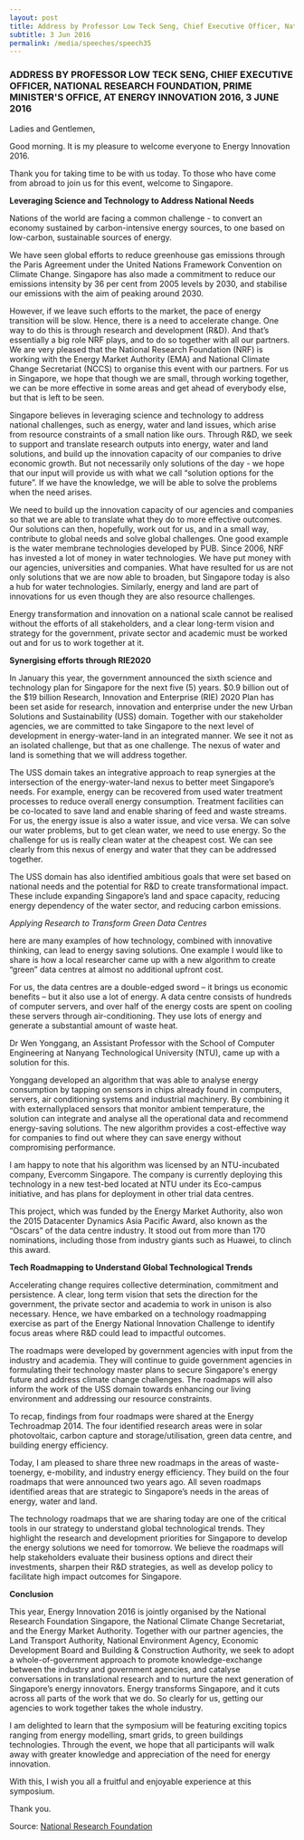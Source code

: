 ```yaml
---
layout: post
title: Address by Professor Low Teck Seng, Chief Executive Officer, National Research Foundation, Prime Minister's Office, at Energy Innovation 2016, 3 June 2016
subtitle: 3 Jun 2016
permalink: /media/speeches/speech35
---
```


### ADDRESS BY PROFESSOR LOW TECK SENG, CHIEF EXECUTIVE OFFICER, NATIONAL RESEARCH FOUNDATION, PRIME MINISTER'S OFFICE, AT ENERGY INNOVATION 2016, 3 JUNE 2016

Ladies and Gentlemen,

Good morning. It is my pleasure to welcome everyone to Energy Innovation 2016.

Thank you for taking time to be with us today. To those who have come from abroad to join us for this event, welcome to Singapore.

**Leveraging Science and Technology to Address National Needs**

Nations of the world are facing a common challenge - to convert an economy sustained by carbon-intensive energy sources, to one based on low-carbon, sustainable sources of energy.

We have seen global efforts to reduce greenhouse gas emissions through the Paris Agreement under the United Nations Framework Convention on Climate Change. Singapore has also made a commitment to reduce our emissions intensity by 36 per cent from 2005 levels by 2030, and stabilise our emissions with the aim of peaking around 2030.

However, if we leave such efforts to the market, the pace of energy transition will be slow. Hence, there is a need to accelerate change. One way to do this is through research and development (R&D). And that’s essentially a big role NRF plays, and to do so together with all our partners. We are very pleased that the National Research Foundation (NRF) is working with the Energy Market Authority (EMA) and National Climate Change Secretariat (NCCS) to organise this event with our partners. For us in Singapore, we hope that though we are small, through working together, we can be more effective in some areas and get ahead of everybody else, but that is left to be seen.

Singapore believes in leveraging science and technology to address national challenges, such as energy, water and land issues, which arise from resource constraints of a small nation like ours. Through R&D, we seek to support and translate research outputs into energy, water and land solutions, and build up the innovation capacity of our companies to drive economic growth. But not necessarily only solutions of the day - we hope that our input will provide us with what we call “solution options for the future”. If we have the knowledge, we will be able to solve the problems when the need arises.

We need to build up the innovation capacity of our agencies and companies so that we are able to translate what they do to more effective outcomes. Our solutions can then, hopefully, work out for us, and in a small way, contribute to global needs and solve global challenges. One good example is the water membrane technologies developed by PUB. Since 2006, NRF has invested a lot of money in water technologies. We have put money with our agencies, universities and companies. What have resulted for us are not only solutions that we are now able to broaden, but Singapore today is also a hub for water technologies. Similarly, energy and land are part of innovations for us even though they are also resource challenges.

Energy transformation and innovation on a national scale cannot be realised without the efforts of all stakeholders, and a clear long-term vision and strategy for the government, private sector and academic must be worked out and for us to work together at it.

**Synergising efforts through RIE2020**

In January this year, the government announced the sixth science and technology plan for Singapore for the next five (5) years. $0.9 billion out of the $19 billion Research, Innovation and Enterprise (RIE) 2020 Plan has been set aside for research, innovation and enterprise under the new Urban Solutions and Sustainability (USS) domain. Together with our stakeholder agencies, we are committed to take Singapore to the next level of development in energy-water-land in an integrated manner. We see it not as an isolated challenge, but that as one challenge. The nexus of water and land is something that we will address together.

The USS domain takes an integrative approach to reap synergies at the intersection of the energy-water-land nexus to better meet Singapore’s needs. For example, energy can be recovered from used water treatment processes to reduce overall energy consumption. Treatment facilities can be co-located to save land and enable sharing of feed and waste streams. For us, the energy issue is also a water issue, and vice versa. We can solve our water problems, but to get clean water, we need to use energy. So the challenge for us is really clean water at the cheapest cost. We can see clearly from this nexus of energy and water that they can be addressed together.

The USS domain has also identified ambitious goals that were set based on national needs and the potential for R&D to create transformational impact. These include expanding Singapore’s land and space capacity, reducing energy dependency of the water sector, and reducing carbon emissions.

*Applying Research to Transform Green Data Centres*

here are many examples of how technology, combined with innovative thinking, can lead to energy saving solutions. One example I would like to share is how a local researcher came up with a new algorithm to create “green” data centres at almost no additional upfront cost. 

For us, the data centres are a double-edged sword – it brings us economic benefits – but it also use a lot of energy. A data centre consists of hundreds of computer servers, and over half of the energy costs are spent on cooling these servers through air-conditioning. They use lots of energy and generate a substantial amount of waste heat.

Dr Wen Yonggang, an Assistant Professor with the School of Computer Engineering at Nanyang Technological University (NTU), came up with a solution for this.

Yonggang developed an algorithm that was able to analyse energy consumption by tapping on sensors in chips already found in computers, servers, air conditioning systems and industrial machinery. By combining it with externallyplaced sensors that monitor ambient temperature, the solution can integrate and analyse all the operational data and recommend energy-saving solutions. The new algorithm provides a cost-effective way for companies to find out where they can save energy without compromising performance.

I am happy to note that his algorithm was licensed by an NTU-incubated company, Evercomm Singapore. The company is currently deploying this technology in a new test-bed located at NTU under its Eco-campus initiative, and has plans for deployment in other trial data centres.

This project, which was funded by the Energy Market Authority, also won the 2015 Datacenter Dynamics Asia Pacific Award, also known as the “Oscars” of the data centre industry. It stood out from more than 170 nominations, including those from industry giants such as Huawei, to clinch this award.

**Tech Roadmapping to Understand Global Technological Trends**

Accelerating change requires collective determination, commitment and persistence. A clear, long term vision that sets the direction for the government, the private sector and academia to work in unison is also necessary. Hence, we have embarked on a technology roadmapping exercise as part of the Energy National Innovation Challenge to identify focus areas where R&D could lead to impactful outcomes.

The roadmaps were developed by government agencies with input from the industry and academia. They will continue to guide government agencies in formulating their technology master plans to secure Singapore's energy future and address climate change challenges. The roadmaps will also inform the work of the USS domain towards enhancing our living environment and addressing our resource constraints.

To recap, findings from four roadmaps were shared at the Energy Techroadmap 2014. The four identified research areas were in solar photovoltaic, carbon capture and storage/utilisation, green data centre, and building energy efficiency.

Today, I am pleased to share three new roadmaps in the areas of waste-toenergy, e-mobility, and industry energy efficiency. They build on the four roadmaps that were announced two years ago. All seven roadmaps identified areas that are strategic to Singapore’s needs in the areas of energy, water and land.

The technology roadmaps that we are sharing today are one of the critical tools in our strategy to understand global technological trends. They highlight the research and development priorities for Singapore to develop the energy solutions we need for tomorrow. We believe the roadmaps will help stakeholders evaluate their business options and direct their investments, sharpen their R&D strategies, as well as develop policy to facilitate high impact outcomes for Singapore.

**Conclusion**

This year, Energy Innovation 2016 is jointly organised by the National Research Foundation Singapore, the National Climate Change Secretariat, and the Energy Market Authority. Together with our partner agencies, the Land Transport Authority, National Environment Agency, Economic Development Board and Building & Construction Authority, we seek to adopt a whole-of-government approach to promote knowledge-exchange between the industry and government agencies, and catalyse conversations in translational research and to nurture the next generation of Singapore’s energy innovators. Energy transforms Singapore, and it cuts across all parts of the work that we do. So clearly for us, getting our agencies to work together takes the whole industry.

I am delighted to learn that the symposium will be featuring exciting topics ranging from energy modelling, smart grids, to green buildings technologies. Through the event, we hope that all participants will walk away with greater knowledge and appreciation of the need for energy innovation.

With this, I wish you all a fruitful and enjoyable experience at this symposium.

Thank you.


Source: [<a href="https://www.nrf.gov.sg/" target="_blank">National Research Foundation</a>](https://www.nrf.gov.sg/)